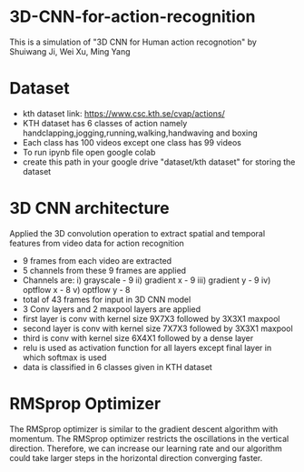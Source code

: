 # 3D-CNN-for-action-recognition
This is a simulation of "3D CNN for Human action recognotion" by Shuiwang Ji, Wei Xu, Ming Yang


# Dataset
* kth dataset link: https://www.csc.kth.se/cvap/actions/
* KTH dataset has 6 classes of action namely handclapping,jogging,running,walking,handwaving and boxing
* Each class has 100 videos except one class has 99 videos
* To run ipynb file open google colab 
* create this path in your google drive  "dataset/kth dataset" for storing the dataset


# 3D CNN architecture
Applied the 3D convolution operation to extract spatial and temporal features from video data for action recognition
* 9  frames from each video are extracted 
* 5 channels from these 9 frames are applied
* Channels are:
 	 i)  grayscale    - 9
   ii) gradient x  - 9
   iii) gradient y - 9
   iv) optflow x -  8
   v) optflow y  -  8
* total of 43 frames for input in 3D CNN model
* 3 Conv layers and 2 maxpool layers are applied
* first layer is conv with kernel size 9X7X3 followed by 3X3X1 maxpool
* second layer is conv with kernel size 7X7X3 followed by 3X3X1 maxpool
* third is conv with kernel size 6X4X1 followed by a dense layer 
* relu is used as activation function for all layers except final layer in which softmax is used
* data is classified in 6 classes given in KTH dataset


# RMSprop Optimizer
The RMSprop optimizer is similar to the gradient descent algorithm with momentum. The RMSprop optimizer restricts the oscillations in the vertical direction. Therefore, we can increase our learning rate and our algorithm could take larger steps in the horizontal direction converging faster.






